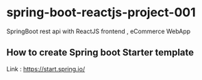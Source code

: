 # spring-boot-reactjs-project-001
SpringBoot rest api with ReactJS frontend , eCommerce WebApp

## How to create Spring boot Starter template
Link : https://start.spring.io/
